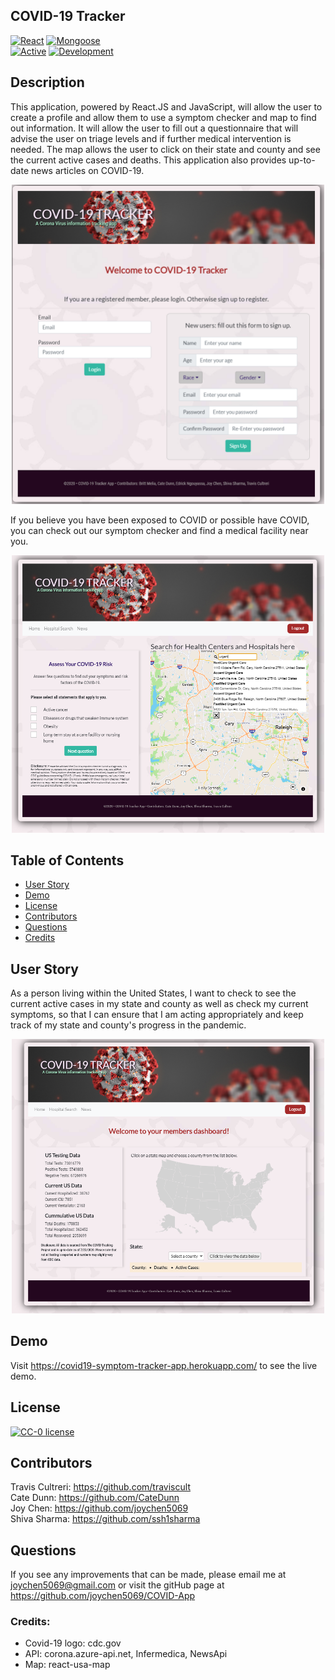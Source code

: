 ## COVID-19 Tracker
[![React](https://img.shields.io/badge/Made%20With-React-purple.svg)](https://shields.io/) [![Mongoose](https://img.shields.io/badge/Utilizes-Mongoose-red.svg)](https://shields.io/)  
[![Active](https://img.shields.io/badge/Status-Active-green.svg)](https://shields.io/) [![Development](https://img.shields.io/badge/Version-1.10-blue.svg)](https://shields.io/)  

## Description
This application, powered by React.JS and JavaScript, will allow the user to create a profile and allow them to use a symptom checker and map to find out information. It will allow the user to fill out a questionnaire that will advise the user on triage levels and if further medical intervention is needed. The map allows the user to click on their state and county and see the current active cases and deaths. This application also provides up-to-date news articles on COVID-19.

<div align="center"><img src="client/public/images/Main.png" width="500" alt="main"></div>

If you believe you have been exposed to COVID or possible have COVID, you can check out our symptom checker and find a medical facility near you.

<div align="center"><img src="client/public/images/Hospitals.png" width="500" alt="main"></div>

## Table of Contents
* [User Story](#userstory)
* [Demo](#demo)
* [License](#license)
* [Contributors](#contributors)
* [Questions](#questions)
* [Credits](#credits)

## User Story

As a person living within the United States, I want to check to see the current active cases in my state and county as well as check my current symptoms, so that I can ensure that I am acting appropriately and keep track of my state and county's progress in the pandemic.
<div align="center"><img src="client/public/images/Members.png" width="500" alt="main"></div>


## Demo
Visit https://covid19-symptom-tracker-app.herokuapp.com/ to see the live demo.

## License
[![CC-0 license](https://img.shields.io/badge/License-CC--0-blue.svg)](https://creativecommons.org/licenses/by-nd/4.0) 

## Contributors
Travis Cultreri: https://github.com/traviscult  
Cate Dunn: https://github.com/CateDunn  
Joy Chen: https://github.com/joychen5069  
Shiva Sharma: https://github.com/ssh1sharma  

## Questions
If you see any improvements that can be made, please email me at joychen5069@gmail.com or visit the gitHub page at https://github.com/joychen5069/COVID-App

### Credits:

- Covid-19 logo: cdc.gov
- API: corona.azure-api.net, Infermedica, NewsApi
- Map: react-usa-map
